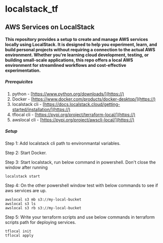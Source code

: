 # localstack_tf

## AWS Services on LocalStack

#### This repository provides a setup to create and manage AWS services locally using LocalStack. It is designed to help you experiment, learn, and build personal projects without requiring a connection to the actual AWS environment. Whether you're learning cloud development, testing, or building small-scale applications, this repo offers a local AWS environment for streamlined workflows and cost-effective experimentation.

##### Prerequicites

1) python - [https://www.python.org/downloads/](https://)
2) Docker - [https://www.docker.com/products/docker-desktop/](https://)
3) localstack cli - [https://docs.localstack.cloud/getting-started/installation/](https://)
4) tflocal cli - [https://pypi.org/project/terraform-local/](https://)
5) awslocal cli - [https://pypi.org/project/awscli-local/](https://)

##### Setup

Step 1: Add localstack cli path to environmantal variables.

Step 2: Start Docker.

Step 3: Start localstack, run below command in powershell. Don't close the window after running
```
localstack start
```

Step 4: On the other powershell window test with below commands to see if aws services are up.
```
awslocal s3 mb s3://my-local-bucket
awslocal s3 ls
awslocal s3 rb s3://my-local-bucket
```

Step 5: Write your terraform scripts and use below commands in terraform scripts path for deploying services.
```
tflocal init
tflocal apply
```